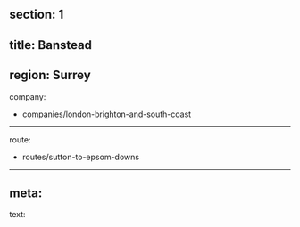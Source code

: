 section: 1
----
title: Banstead
----
region: Surrey
----
company:
- companies/london-brighton-and-south-coast
----
route:
- routes/sutton-to-epsom-downs
----
meta:
----
text: